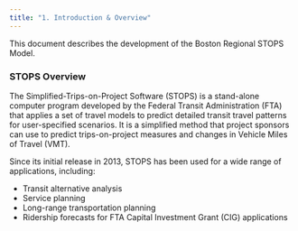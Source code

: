 ```yaml
---
title: "1. Introduction & Overview"
---
```


This document describes the development of the Boston Regional STOPS Model.

### STOPS Overview

The Simplified-Trips-on-Project Software (STOPS) is a stand-alone computer program developed by the Federal Transit Administration (FTA) that applies a set of travel models to predict detailed transit travel patterns for user-specified scenarios. It is a simplified method that project sponsors can use to predict trips-on-project measures and changes in Vehicle Miles of Travel (VMT).

Since its initial release in 2013, STOPS has been used for a wide range of applications, including:
- Transit alternative analysis
- Service planning
- Long-range transportation planning
- Ridership forecasts for FTA Capital Investment Grant (CIG) applications